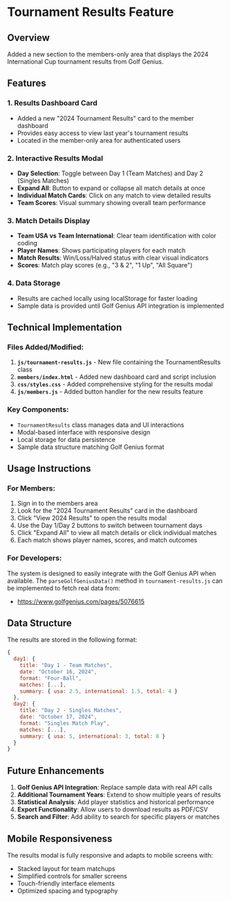 # Tournament Results Feature

## Overview
Added a new section to the members-only area that displays the 2024 International Cup tournament results from Golf Genius.

## Features

### 1. Results Dashboard Card
- Added a new "2024 Tournament Results" card to the member dashboard
- Provides easy access to view last year's tournament results
- Located in the member-only area for authenticated users

### 2. Interactive Results Modal
- **Day Selection**: Toggle between Day 1 (Team Matches) and Day 2 (Singles Matches)
- **Expand All**: Button to expand or collapse all match details at once
- **Individual Match Cards**: Click on any match to view detailed results
- **Team Scores**: Visual summary showing overall team performance

### 3. Match Details Display
- **Team USA vs Team International**: Clear team identification with color coding
- **Player Names**: Shows participating players for each match
- **Match Results**: Win/Loss/Halved status with clear visual indicators
- **Scores**: Match play scores (e.g., "3 & 2", "1 Up", "All Square")

### 4. Data Storage
- Results are cached locally using localStorage for faster loading
- Sample data is provided until Golf Genius API integration is implemented

## Technical Implementation

### Files Added/Modified:
1. **`js/tournament-results.js`** - New file containing the TournamentResults class
2. **`members/index.html`** - Added new dashboard card and script inclusion
3. **`css/styles.css`** - Added comprehensive styling for the results modal
4. **`js/members.js`** - Added button handler for the new results feature

### Key Components:
- `TournamentResults` class manages data and UI interactions
- Modal-based interface with responsive design
- Local storage for data persistence
- Sample data structure matching Golf Genius format

## Usage Instructions

### For Members:
1. Sign in to the members area
2. Look for the "2024 Tournament Results" card in the dashboard
3. Click "View 2024 Results" to open the results modal
4. Use the Day 1/Day 2 buttons to switch between tournament days
5. Click "Expand All" to view all match details or click individual matches
6. Each match shows player names, scores, and match outcomes

### For Developers:
The system is designed to easily integrate with the Golf Genius API when available. The `parseGolfGeniusData()` method in `tournament-results.js` can be implemented to fetch real data from:
- https://www.golfgenius.com/pages/5076615

## Data Structure
The results are stored in the following format:
```javascript
{
  day1: {
    title: "Day 1 - Team Matches",
    date: "October 16, 2024",
    format: "Four-Ball",
    matches: [...],
    summary: { usa: 2.5, international: 1.5, total: 4 }
  },
  day2: {
    title: "Day 2 - Singles Matches", 
    date: "October 17, 2024",
    format: "Singles Match Play",
    matches: [...],
    summary: { usa: 5, international: 3, total: 8 }
  }
}
```

## Future Enhancements
1. **Golf Genius API Integration**: Replace sample data with real API calls
2. **Additional Tournament Years**: Extend to show multiple years of results
3. **Statistical Analysis**: Add player statistics and historical performance
4. **Export Functionality**: Allow users to download results as PDF/CSV
5. **Search and Filter**: Add ability to search for specific players or matches

## Mobile Responsiveness
The results modal is fully responsive and adapts to mobile screens with:
- Stacked layout for team matchups
- Simplified controls for smaller screens
- Touch-friendly interface elements
- Optimized spacing and typography

